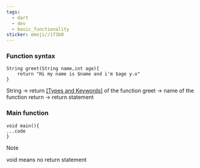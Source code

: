 ```yaml
---
tags:
  - dart
  - dev
  - basic_functionality
sticker: emoji//1f3b0
---
```

### Function syntax

```
String greet(String name,int age){
	return "Hi my name is $name and i'm $age y.o"
}
```


String → return [[Types and Keywords]](type) of the function
greet → name of the function
return → return statement

### Main function

```
void main(){
...code
}
```

> [!NOTE]
> void means no return statement

